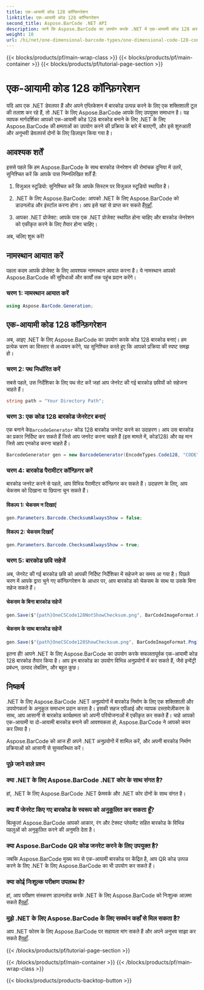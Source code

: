 ```yaml
---
title: एक-आयामी कोड 128 कॉन्फ़िगरेशन
linktitle: एक-आयामी कोड 128 कॉन्फ़िगरेशन
second_title: Aspose.BarCode .NET API
description: जानें कि Aspose.BarCode का उपयोग करके .NET में एक-आयामी कोड 128 बारकोड कैसे जनरेट करें। निर्बाध बारकोड एकीकरण के लिए हमारी चरण-दर-चरण मार्गदर्शिका का पालन करें।
weight: 10
url: /hi/net/one-dimensional-barcode-types/one-dimensional-code-128-configuration/
---
```


{{< blocks/products/pf/main-wrap-class >}}
{{< blocks/products/pf/main-container >}}
{{< blocks/products/pf/tutorial-page-section >}}

# एक-आयामी कोड 128 कॉन्फ़िगरेशन


यदि आप एक .NET डेवलपर हैं और अपने एप्लिकेशन में बारकोड उत्पन्न करने के लिए एक शक्तिशाली टूल की तलाश कर रहे हैं, तो .NET के लिए Aspose.BarCode आपके लिए उपयुक्त समाधान है। यह व्यापक मार्गदर्शिका आपको एक-आयामी कोड 128 बारकोड बनाने के लिए .NET के लिए Aspose.BarCode की क्षमताओं का उपयोग करने की प्रक्रिया के बारे में बताएगी, और इसे शुरुआती और अनुभवी डेवलपर्स दोनों के लिए डिज़ाइन किया गया है। 

## आवश्यक शर्तें

इससे पहले कि हम Aspose.BarCode के साथ बारकोड जेनरेशन की रोमांचक दुनिया में उतरें, सुनिश्चित करें कि आपके पास निम्नलिखित शर्तें हैं:

1. विजुअल स्टूडियो: सुनिश्चित करें कि आपके सिस्टम पर विजुअल स्टूडियो स्थापित है।

2.  .NET के लिए Aspose.BarCode: आपको .NET के लिए Aspose.BarCode को डाउनलोड और इंस्टॉल करना होगा। आप इसे यहां से प्राप्त कर सकते हैं[यहाँ](https://releases.aspose.com/barcode/net/).

3. आपका .NET प्रोजेक्ट: आपके पास एक .NET प्रोजेक्ट स्थापित होना चाहिए और बारकोड जेनरेशन को एकीकृत करने के लिए तैयार होना चाहिए।

अब, चलिए शुरू करें!

## नामस्थान आयात करें

पहला कदम आपके प्रोजेक्ट के लिए आवश्यक नामस्थान आयात करना है। ये नामस्थान आपको Aspose.BarCode की सुविधाओं और कार्यों तक पहुंच प्रदान करेंगे।

### चरण 1: नामस्थान आयात करें

```csharp
using Aspose.BarCode.Generation;
```

## एक-आयामी कोड 128 कॉन्फ़िगरेशन

अब, आइए .NET के लिए Aspose.BarCode का उपयोग करके कोड 128 बारकोड बनाएं। हम प्रत्येक चरण का विस्तार से अध्ययन करेंगे, यह सुनिश्चित करते हुए कि आपको प्रक्रिया की स्पष्ट समझ हो।

### चरण 2: पथ निर्धारित करें

सबसे पहले, उस निर्देशिका के लिए पथ सेट करें जहां आप जेनरेट की गई बारकोड छवियों को सहेजना चाहते हैं।

```csharp
string path = "Your Directory Path";
```

### चरण 3: एक कोड 128 बारकोड जेनरेटर बनाएं

 एक बनाने के`BarcodeGenerator` कोड 128 बारकोड जनरेट करने का उदाहरण। आप उस बारकोड का प्रकार निर्दिष्ट कर सकते हैं जिसे आप जनरेट करना चाहते हैं (इस मामले में, कोड128) और वह मान जिसे आप एनकोड करना चाहते हैं।

```csharp
BarcodeGenerator gen = new BarcodeGenerator(EncodeTypes.Code128, "CODE");
```

### चरण 4: बारकोड पैरामीटर कॉन्फ़िगर करें

बारकोड जनरेट करने से पहले, आप विभिन्न पैरामीटर कॉन्फ़िगर कर सकते हैं। उदाहरण के लिए, आप चेकसम को दिखाना या छिपाना चुन सकते हैं।

#### विकल्प 1: चेकसम न दिखाएं

```csharp
gen.Parameters.Barcode.ChecksumAlwaysShow = false;
```

#### विकल्प 2: चेकसम दिखाएँ

```csharp
gen.Parameters.Barcode.ChecksumAlwaysShow = true;
```

### चरण 5: बारकोड छवि सहेजें

अब, जेनरेट की गई बारकोड छवि को आपकी निर्दिष्ट निर्देशिका में सहेजने का समय आ गया है। पिछले चरण में आपके द्वारा चुने गए कॉन्फ़िगरेशन के आधार पर, आप बारकोड को चेकसम के साथ या उसके बिना सहेज सकते हैं।

#### चेकसम के बिना बारकोड सहेजें

```csharp
gen.Save($"{path}OneCSCode128NotShowChecksum.png", BarCodeImageFormat.Png);
```

#### चेकसम के साथ बारकोड सहेजें

```csharp
gen.Save($"{path}OneCSCode128ShowChecksum.png", BarCodeImageFormat.Png);
```

इतना ही! आपने .NET के लिए Aspose.BarCode का उपयोग करके सफलतापूर्वक एक-आयामी कोड 128 बारकोड तैयार किया है। आप इन बारकोड का उपयोग विभिन्न अनुप्रयोगों में कर सकते हैं, जैसे इन्वेंट्री प्रबंधन, उत्पाद लेबलिंग, और बहुत कुछ।

## निष्कर्ष

.NET के लिए Aspose.BarCode .NET अनुप्रयोगों में बारकोड निर्माण के लिए एक शक्तिशाली और उपयोगकर्ता के अनुकूल समाधान प्रदान करता है। इसकी सहज एपीआई और व्यापक दस्तावेज़ीकरण के साथ, आप आसानी से बारकोड कार्यक्षमता को अपनी परियोजनाओं में एकीकृत कर सकते हैं। चाहे आपको एक-आयामी या दो-आयामी बारकोड बनाने की आवश्यकता हो, Aspose.BarCode ने आपको कवर कर लिया है।

Aspose.BarCode को आज ही अपने .NET अनुप्रयोगों में शामिल करें, और अपनी बारकोड निर्माण प्रक्रियाओं को आसानी से सुव्यवस्थित करें।

### पूछे जाने वाले प्रश्न

### क्या .NET के लिए Aspose.BarCode .NET कोर के साथ संगत है?
हां, .NET के लिए Aspose.BarCode .NET फ्रेमवर्क और .NET कोर दोनों के साथ संगत है।

### क्या मैं जेनरेट किए गए बारकोड के स्वरूप को अनुकूलित कर सकता हूँ?
बिल्कुल! Aspose.BarCode आपको आकार, रंग और टेक्स्ट प्लेसमेंट सहित बारकोड के विभिन्न पहलुओं को अनुकूलित करने की अनुमति देता है।

### क्या Aspose.BarCode QR कोड जनरेट करने के लिए उपयुक्त है?
जबकि Aspose.BarCode मुख्य रूप से एक-आयामी बारकोड पर केंद्रित है, आप QR कोड उत्पन्न करने के लिए .NET के लिए Aspose.BarCode का भी उपयोग कर सकते हैं।

### क्या कोई निःशुल्क परीक्षण उपलब्ध है?
 हां, आप परीक्षण संस्करण डाउनलोड करके .NET के लिए Aspose.BarCode को निःशुल्क आज़मा सकते हैं[यहाँ](https://releases.aspose.com/).

### मुझे .NET के लिए Aspose.BarCode के लिए समर्थन कहाँ से मिल सकता है?
 आप .NET फोरम के लिए Aspose.BarCode पर सहायता मांग सकते हैं और अपने अनुभव साझा कर सकते हैं[यहाँ](https://forum.aspose.com/c/barcode/13).

{{< /blocks/products/pf/tutorial-page-section >}}

{{< /blocks/products/pf/main-container >}}
{{< /blocks/products/pf/main-wrap-class >}}

{{< blocks/products/products-backtop-button >}}
